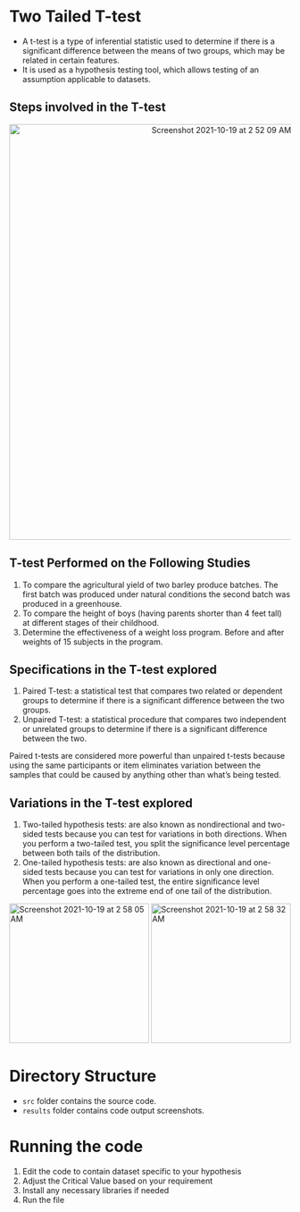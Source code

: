 # Two Tailed T-test

- A t-test is a type of inferential statistic used to determine if there is a significant difference between the means of two groups, which may be related in certain features.
- It is used as a hypothesis testing tool, which allows testing of an assumption applicable to datasets.

## Steps involved in the T-test
<p align="center">
 <img width="744" alt="Screenshot 2021-10-19 at 2 52 09 AM" src="https://user-images.githubusercontent.com/44245211/137817715-d1657b50-4081-46df-9d72-ba1c86fbf394.png">
</p>


## T-test Performed on the Following Studies
1. To compare the agricultural yield of two barley produce batches. The first batch was produced under natural conditions the second batch was produced in a greenhouse.
2. To compare the height of boys (having parents shorter than 4 feet tall) at different stages of their childhood.
3. Determine the effectiveness of a weight loss program. Before and after weights of 15 subjects in the program.

## Specifications in the T-test explored
1. Paired T-test: a statistical test that compares two related or dependent groups to determine if there is a significant difference between the two groups.
2. Unpaired T-test: a statistical procedure that compares two independent or unrelated groups to determine if there is a significant difference between the two.

Paired t-tests are considered more powerful than unpaired t-tests because using the same participants or item eliminates variation between the samples that could be caused by anything other than what’s being tested.

## Variations in the T-test explored
1. Two-tailed hypothesis tests: are also known as nondirectional and two-sided tests because you can test for variations in both directions. When you perform a two-tailed test, you split the significance level percentage between both tails of the distribution.
2. One-tailed hypothesis tests: are also known as directional and one-sided tests because you can test for variations in only one direction. When you perform a one-tailed test, the entire significance level percentage goes into the extreme end of one tail of the distribution.
<img width="250" alt="Screenshot 2021-10-19 at 2 58 05 AM" src="https://user-images.githubusercontent.com/44245211/137818296-206865bd-a9f0-49b2-a4f5-b73ade6b6109.png">
<img width="250" alt="Screenshot 2021-10-19 at 2 58 32 AM" src="https://user-images.githubusercontent.com/44245211/137818297-b111d30b-fea1-4f4d-be64-8c2e806ba833.png">


# Directory Structure
- ```src``` folder contains the source code. 
- ```results``` folder contains code output screenshots.
 
# Running the code
1. Edit the code to contain dataset specific to your hypothesis
2. Adjust the Critical Value based on your requirement
3. Install any necessary libraries if needed
4. Run the file


